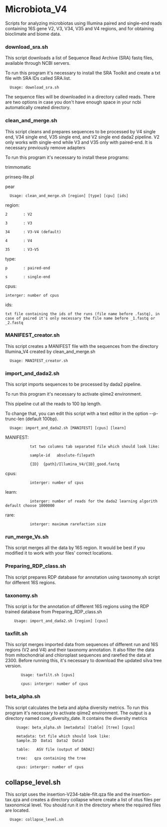 # Microbiota_V4
Scripts for analyzing microbiotas using Illumina paired and single-end reads containing 16S gene V2, V3, V34, V35 and V4 regions, and for obtaining bioclimate and biome data.

   ### download_sra.sh
   
This script downloads a list of Sequence Read Archive (SRA) fastq files, available through NCBI servers.

To run this program it's necessary to install the SRA Toolkit and create a txt file with SRA IDs called SRA.list.

      Usage: download_sra.sh

The sequence files will be downloaded in a directory called reads.
There are two options in case you don't have enough space in your ncbi automatically created directory.

   ### clean_and_merge.sh

This script cleans and prepares sequences to be processed by V4 single end, V34 single end, V35 single end, and V2 single end dada2 pipeline.
V2 only works with single-end while V3 and V35 only with paired-end. It is necessary previously remove adapters

To run this program it's necessary to install these programs:

trimmomatic

prinseq-lite.pl

pear

      Usage: clean_and_merge.sh [region] [type] [cpu] [ids]
  
  region:
   
    2       : V2
    
    3       : V3

    34      : V3-V4 (default)

    4       : V4

    35      : V3-V5

  type:
  
    p       : paired-end
    
    s       : single-end
  
  cpus:
    
    interger: number of cpus
  
  ids:
  
    txt file containing the ids of the runs (file name before .fastq), in case of paired it's only necessary the file name before _1.fastq or _2.fastq
    

   ###  MANIFEST_creator.sh

This script creates a MANIFEST file with the sequences from the directory Illumina_V4 created by clean_and_merge.sh

      Usage: MANIFEST_creator.sh

   ### import_and_dada2.sh
   
This script imports sequences to be processed by dada2 pipeline.

To run this program it's necessary to activate qiime2 environment.

This pipeline cut all the reads to 100 bp length.

To change that, you can edit this script with a text editor in the option --p-trunc-len (default 100bp).

      Usage: import_and_dada2.sh [MANIFEST] [cpus] [learn]

   MANIFEST:
      
               txt two columns tab separated file which should look like:
               
               sample-id   absolute-filepath
               
               {ID}  {path}/Illumina_V4/{ID}_good.fastq
               
   cpus:
      
               interger: number of cpus

   learn:
      
               interger: number of reads for the dada2 learning algorith default choose 1000000
   
   rare:
            
               interger: maximum rarefaction size
               
   ### run_merge_Vs.sh
   
   This script merges all the data by 16S region. 
   It would be best if you modified it to work with your files' correct locations.
   
   ### Preparing_RDP_class.sh
   
   This script prepares RDP database for annotation using taxonomy.sh script for different 16S regions.
   
   ### taxonomy.sh
   
   This script is for the annotation of different 16S regions using the RDP trained database from Preparing_RDP_class.sh
   
        Usage: import_and_dada2.sh [region] [cpus] 

   ### taxfilt.sh
   
   This script merges imported data from sequences of different run and 16S regions (V2 and V4) and their taxonomy annotation.
   It also filter the data from mitochondrial and chloroplast sequences and rarefied the data at 2300.
   Before running this, it's necessary to download the updated silva tree version.
   
           Usage: taxfilt.sh [cpus] 

           cpus: interger: number of cpus

   ### beta_alpha.sh

   This script calculates the beta and alpha diversity metrics. 
   To run this program it's necessary to activate qiime2 environment.
   The output is a directory named core_diversity_date. It contains the diversity metrics

         Usage: beta_alpha.sh [metadata] [table] [tree] [cpus]

         metadata: txt file which should look like:
         Sample.ID  Data1  Data2  Data3
                  
         table:   ASV file (output of DADA2)
      
         tree:   qza containing the tree
      
         cpus: interger: number of cpus

   ## collapse_level.sh

   This script uses the insertion-V234-table-filt.qza file and the insertion-tax.qza
   and creates a directory collapse where create a list of otus files per taxonomical level.
   You should run it in the directory where the required files are located.
   
      Usage: collapse_level.sh
